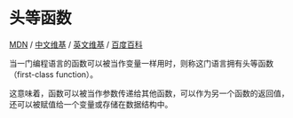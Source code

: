 # 头等函数

[MDN](https://developer.mozilla.org/zh-CN/docs/Glossary/First-class_Function) / [中文维基](https://zh.wikipedia.org/wiki/头等函数) / [英文维基](https://en.wikipedia.org/wiki/First-class_function) / [百度百科](https://baike.baidu.com/item/头等函数)

当一门编程语言的函数可以被当作变量一样用时，则称这门语言拥有头等函数（first-class function）。

这意味着，函数可以被当作参数传递给其他函数，可以作为另一个函数的返回值，还可以被赋值给一个变量或存储在数据结构中。
